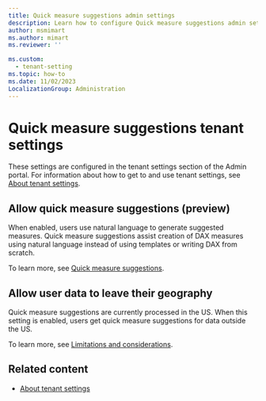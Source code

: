 ```yaml
---
title: Quick measure suggestions admin settings
description: Learn how to configure Quick measure suggestions admin settings.
author: msmimart
ms.author: mimart
ms.reviewer: ''

ms.custom:
  - tenant-setting
ms.topic: how-to
ms.date: 11/02/2023
LocalizationGroup: Administration
---
```


# Quick measure suggestions tenant settings 

These settings are configured in the tenant settings section of the Admin portal. For information about how to get to and use tenant settings, see [About tenant settings](tenant-settings-index.md).

## Allow quick measure suggestions (preview)

When enabled, users use natural language to generate suggested measures. Quick measure suggestions assist creation of DAX measures using natural language instead of using templates or writing DAX from scratch.

To learn more, see [Quick measure suggestions](/power-bi/transform-model/quick-measure-suggestions).

## Allow user data to leave their geography

Quick measure suggestions are currently processed in the US. When this setting is enabled, users get quick measure suggestions for data outside the US. 

To learn more, see [Limitations and considerations](/power-bi/transform-model/quick-measure-suggestions#limitations-and-considerations).

## Related content

* [About tenant settings](tenant-settings-index.md)
